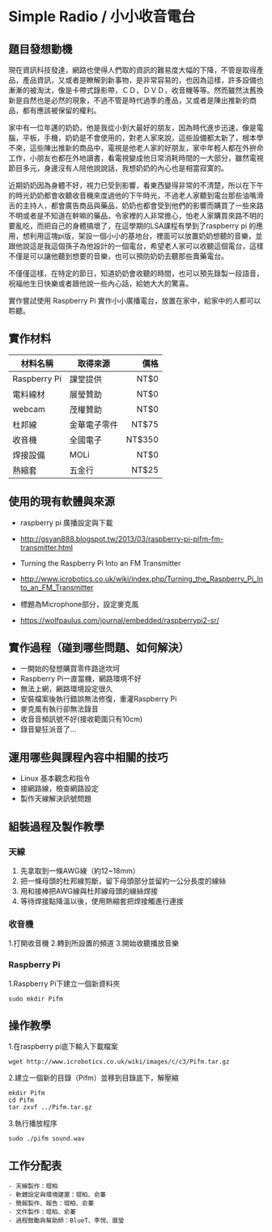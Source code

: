 # Simple Radio / 小小收音電台

## 題目發想動機
  現在資訊科技發達，網路也使得人們取的資訊的難易度大幅的下降，不管是取得產品，產品資訊，又或者是瞭解到新事物，是非常容易的，也因為這樣，許多設備也漸漸的被淘汰，像是卡帶式錄影帶，ＣＤ，ＤＶＤ，收音機等等。然而雖然汰舊換新是自然也是必然的現象，不過不管是時代過季的產品，又或者是陳出推新的商品，都有應該被保留的權利。

  家中有一位年邁的奶奶，他是我從小到大最好的朋友，因為時代進步迅速，像是電腦，平板，手機，奶奶是不會使用的，對老人家來說，這些設備都太新了，根本學不來，這些陳出推新的商品中，電視是他老人家的好朋友，家中年輕人都在外拚命工作，小朋友也都在外地讀書，看電視變成他日常消耗時間的一大部分，雖然電視節目多元，身邊沒有人陪他說說話，我想奶奶的內心也是相當寂寞的。

  近期奶奶因為身體不好，視力已受到影響，看東西變得非常的不清楚，所以在下午的時光奶奶都會收聽收音機來度過他的下午時光，不過老人家聽到電台那些油嘴滑舌的主持人，都會廣告商品與藥品，奶奶也都會受到他們的影響而購買了一些來路不明或者是不知道在幹嘛的藥品，令家裡的人非常擔心，怕老人家購買來路不明的要亂吃，而把自己的身體搞壞了，在這學期的LSA課程有學到了raspberry pi 的應用，想利用這塊pi版，架設一個小小的基地台，裡面可以放置奶奶想聽的音樂，並跟他說這是我這個孫子為他設計的一個電台，希望老人家可以收聽這個電台，這樣不僅是可以讓他聽到想要的音樂，也可以預防奶奶去聽那些賣藥電台。

  不僅僅這樣，在特定的節日，知道奶奶會收聽的時間，也可以預先錄製一段語音，祝福他生日快樂或者跟他說一些內心話，給她大大的驚喜。

  實作嘗試使用 Raspberry Pi 實作小小廣播電台，放置在家中，給家中的人都可以聆聽。

## 實作材料
| 材料名稱 | 取得來源 | 價格 |
| --- | --- | ---: |
| Raspberry Pi | 課堂提供  | NT$0 |
| 電料線材    |展瑩贊助     | NT$0 |
| webcam      |茂權贊助      | NT$0 |
| 杜邦線      |金華電子零件  | NT$75|
| 收音機      |全國電子      | NT$350|  
|焊接設備      |MOLi | NT$0  |
|熱縮套       |五金行       | NT$25 |


## 使用的現有軟體與來源
  - raspberry pi 廣播設定與下載
   - http://gsyan888.blogspot.tw/2013/03/raspberry-pi-pifm-fm-transmitter.html

  - Turning the Raspberry Pi Into an FM Transmitter
   - http://www.icrobotics.co.uk/wiki/index.php/Turning_the_Raspberry_Pi_Into_an_FM_Transmitter

  - 標題為Microphone部分，設定麥克風
   - https://wolfpaulus.com/journal/embedded/raspberrypi2-sr/

## 實作過程（碰到哪些問題、如何解決）
  - 一開始的發想購買零件路途坎坷
  - Raspberry Pi一直當機，網路環境不好
  - 無法上網，網路環境設定很久
  - 安裝檔案後執行錯誤無法修復，重灌Raspberry Pi
  - 麥克風有執行卻無法錄音
  - 收音音頻訊號不好(接收範圍只有10cm)
  - 錄音變狂派音了...

## 運用哪些與課程內容中相關的技巧
  - Linux 基本觀念和指令
  - 接網路線，檢查網路設定
  - 製作天線解決訊號問題

## 組裝過程及製作教學
### 天線
  1. 先拿取到一條AWG線（約12~18mm）
  2. 把一條母頭的杜邦線剪斷，留下母頭部分並留約一公分長度的線絲
  3. 用和接棒把AWG線與杜邦線母頭的線絲焊接
  4. 等待焊接點降溫以後，使用熱縮套把焊接觸進行連接

### 收音機
  1.打開收音機
  2.轉到所設置的頻道
  3.開始收聽播放音樂

### Raspberry Pi
  1.Raspberry Pi下建立一個新資料夾
```
sudo mkdir Pifm
```

## 操作教學
  1.在raspberry pi底下輸入下載檔案
```
wget http://www.icrobotics.co.uk/wiki/images/c/c3/Pifm.tar.gz
```
  2.建立一個新的目錄（Pifm）並移到目錄底下，解壓縮
```
mkdir Pifm
cd Pifm
tar zxvf ../Pifm.tar.gz
```
  3.執行播放程序
```
sudo ./pifm sound.wav
```

## 工作分配表
    - 天線製作：琨柏
    - 軟體設定與環境建置：琨柏、俞蓁
    - 簡報製作、報告：琨柏、俞蓁
    - 文件製作：琨柏、俞蓁
    - 過程鼓勵與幫助師：BlueT、李悅、展瑩

